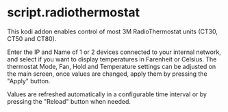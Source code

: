 # script.radiothermostat
This kodi addon enables control of most 3M RadioThermostat units (CT30, CT50 and CT80).

Enter the IP and Name of 1 or 2 devices connected to your internal network, and select if you want to display temperatures in Farenheit or Celsius. The thermostat Mode, Fan, Hold and Temperature settings can be adjusted on the main screen, once values are changed, apply them by pressing the "Apply" button. 

Values are refreshed automatically in a configurable time interval or by pressing the "Reload" button when needed.
